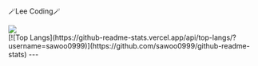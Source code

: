 🪄Lee Coding🪄
<div>
<a href='https://www.instagram.com/easy__hun_/'><img src="https://img.shields.io/badge/Instagram-FA58D0?style=flat-square&logo=instagram&logoColor=white"/></a>
</div>
[![Top Langs](https://github-readme-stats.vercel.app/api/top-langs/?username=sawoo0999)](https://github.com/sawoo0999/github-readme-stats)
---



